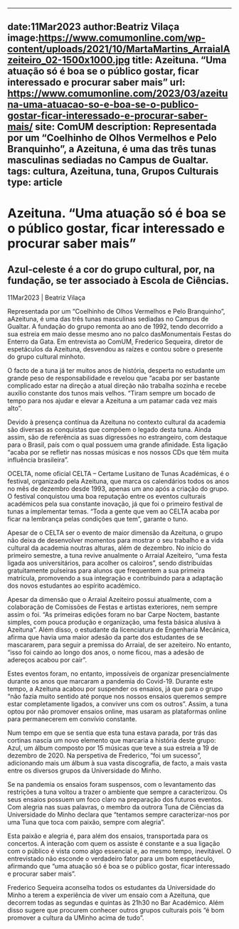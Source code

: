 
---
date:11Mar2023
author:Beatriz Vilaça
image:https://www.comumonline.com/wp-content/uploads/2021/10/MartaMartins_ArraialAzeiteiro_02-1500x1000.jpg
title: Azeituna. “Uma atuação só é boa se o público gostar, ficar interessado e procurar saber mais”
url: https://www.comumonline.com/2023/03/azeituna-uma-atuacao-so-e-boa-se-o-publico-gostar-ficar-interessado-e-procurar-saber-mais/
site: ComUM
description: Representada por um “Coelhinho de Olhos Vermelhos e Pelo Branquinho”, a Azeituna, é uma das três tunas masculinas sediadas no Campus de Gualtar.
tags: cultura, Azeituna, tuna, Grupos Culturais
type: article
---


# Azeituna. “Uma atuação só é boa se o público gostar, ficar interessado e procurar saber mais”

## Azul-celeste é a cor do grupo cultural, por, na fundação, se ter associado à Escola de Ciências.

11Mar2023 | Beatriz Vilaça

Representada por um “Coelhinho de Olhos Vermelhos e Pelo Branquinho”, aAzeituna, é uma das três tunas masculinas sediadas no Campus de Gualtar. A fundação do grupo remonta ao ano de 1992, tendo decorrido a sua estreia em maio desse mesmo ano no palco dasMonumentais Festas do Enterro da Gata. Em entrevista ao ComUM, Frederico Sequeira, diretor de espetáculos da Azeituna, desvendou as raízes e contou sobre o presente do grupo cultural minhoto.

O facto de a tuna já ter muitos anos de história, desperta no estudante um grande peso de responsabilidade e revelou que “acaba por ser bastante complicado estar na direção a atual direção não trabalha sozinha e recebe auxílio constante dos tunos mais velhos. “Tiram sempre um bocado de tempo para nos ajudar e elevar a Azeituna a um patamar cada vez mais alto”.

Devido à presença contínua da Azeituna no contexto cultural da academia são diversas as conquistas que compõem o legado desta tuna. Ainda assim, são de referência as suas digressões no estrangeiro, com destaque para o Brasil, país com o qual possuem uma grande afinidade. Esta ligação “acaba por se refletir nas nossas músicas e nos nossos CDs que têm muita influência brasileira”.

OCELTA, nome oficial CELTA – Certame Lusitano de Tunas Académicas, é o festival, organizado pela Azeituna, que marca os calendários todos os anos no mês de dezembro desde 1993, apenas um ano após a criação do grupo. O festival conquistou uma boa reputação entre os eventos culturais académicos pela sua constante inovação, já que foi o primeiro festival de tunas a implementar temas. “Toda a gente que vem ao CELTA acaba por ficar na lembrança pelas condições que tem”, garante o tuno.

Apesar de o CELTA ser o evento de maior dimensão da Azeituna, o grupo não deixa de desenvolver momentos para mostrar o seu trabalho e a vida cultural da academia noutras alturas, além de dezembro. No início do primeiro semestre, a tuna revive anualmente o Arraial Azeiteiro, “uma festa ligada aos universitários, para acolher os caloiros”, sendo distribuídas gratuitamente pulseiras para alunos que frequentem a sua primeira matrícula, promovendo a sua integração e contribuindo para a adaptação dos novos estudantes ao espírito académico.

Apesar da dimensão que o Arraial Azeiteiro possui atualmente, com a colaboração de Comissões de Festas e artistas exteriores, nem sempre assim o foi. “As primeiras edições foram no bar Carpe Noctem, bastante simples, com pouca produção e organização, uma festa básica alusiva à Azeituna”. Além disso, o estudante da licenciatura de Engenharia Mecânica, afirma que havia uma maior adesão da parte dos estudantes de se mascararem, para seguir a premissa do Arraial, de ser azeiteiro. No entanto, “isso foi caindo ao longo dos anos, o nome ficou, mas a adesão de adereços acabou por cair”.

Estes eventos foram, no entanto, impossíveis de organizar presencialmente durante os anos que marcaram a pandemia do Covid-19. Durante este tempo, a Azeituna acabou por suspender os ensaios, já que para o grupo “não fazia muito sentido até porque nos nossos ensaios queremos sempre estar completamente ligados, a conviver uns com os outros”. Assim, a tuna optou por não promover ensaios online, mas usaram as plataformas online para permanecerem em convívio constante.

Num tempo em que se sentia que esta tuna estava parada, por trás das cortinas nascia um novo elemento que marcaria a história deste grupo: Azul, um álbum composto por 15 músicas que teve a sua estreia a 19 de dezembro de 2020. Na perspetiva de Frederico, “foi um sucesso”, adicionando mais um álbum à sua vasta discografia, de facto, a mais vasta entre os diversos grupos da Universidade do Minho.

Se na pandemia os ensaios foram suspensos, com o levantamento das restrições a tuna voltou a trazer o ambiente que sempre a caracterizou. Os seus ensaios possuem um foco claro na preparação dos futuros eventos. Com alegria nas suas palavras, o membro da outrora Tuna de Ciências da Universidade do Minho declara que “tentamos sempre caracterizar-nos por uma Tuna que toca com paixão, sempre com alegria”.

Esta paixão e alegria é, para além dos ensaios, transportada para os concertos. A interação com quem os assiste é constante e a sua ligação com o público é vista como algo essencial e, ao mesmo tempo, inevitável. O entrevistado não esconde o verdadeiro fator para um bom espetáculo, afirmando que “uma atuação só é boa se o público gostar, ficar interessado e procurar saber mais”.

Frederico Sequeira aconselha todos os estudantes da Universidade do Minho a terem a experiência de viver um ensaio com a Azeituna, que decorrem todas as segundas e quintas às 21h30 no Bar Académico. Além disso sugere que procurem conhecer outros grupos culturais pois “é bom promover a cultura da UMinho acima de tudo”.

